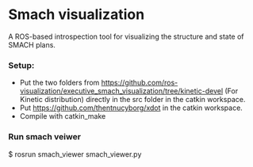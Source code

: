 # Smach visualization
A ROS-based introspection tool for visualizing the structure and state of SMACH plans.

### Setup:
* Put the two folders from https://github.com/ros-visualization/executive_smach_visualization/tree/kinetic-devel (For Kinetic distribution) directly in the src folder in the catkin workspace.
* Put https://github.com/thentnucyborg/xdot in the catkin workspace.
* Compile with catkin_make

### Run smach veiwer
$ rosrun smach_viewer smach_viewer.py
